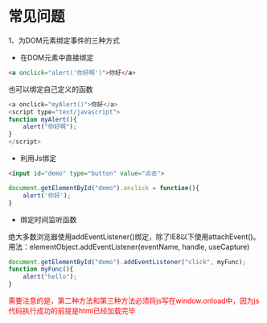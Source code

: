 # 常见问题

1、为DOM元素绑定事件的三种方式

- 在DOM元素中直接绑定

```html
<a onclick="alert('你好啊')">你好</a>
```

也可以绑定自己定义的函数

```js
<a onclick="myAlert()">你好</a>
<script type="text/javascript">
function myAlert(){
    alert("你好啊");
}
</script>
```

- 利用Js绑定

```html
<input id="demo" type="button" value="点击">
```

```js
document.getElementById("demo").onclick = function(){
    alert('你好');
}
```

- 绑定时间监听函数

绝大多数浏览器使用addEventListener()绑定，除了IE8以下使用attachEvent()。
用法：elementObject.addEventListener(eventName, handle, useCapture)

```js
document.getElementById("demo").addEventListener("click", myFunc);
function myFunc(){
    alert("hello");
}
```

<font color='red'>需要注意的是，第二种方法和第三种方法必须将js写在window.onload中，因为js代码执行成功的前提是html已经加载完毕</font>
